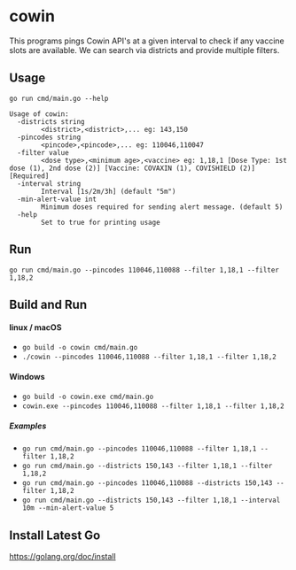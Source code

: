 # cowin #
This programs pings Cowin API's at a given interval to check if any vaccine slots are available. We can search via districts and provide multiple filters.

## Usage ##
`go run cmd/main.go --help`
```
Usage of cowin:
  -districts string
        <district>,<district>,... eg: 143,150
  -pincodes string
        <pincode>,<pincode>,... eg: 110046,110047
  -filter value
        <dose type>,<minimum age>,<vaccine> eg: 1,18,1 [Dose Type: 1st dose (1), 2nd dose (2)] [Vaccine: COVAXIN (1), COVISHIELD (2)] [Required]
  -interval string
        Interval [1s/2m/3h] (default "5m")
  -min-alert-value int
        Minimum doses required for sending alert message. (default 5)
  -help
        Set to true for printing usage
```

## Run ##
`go run cmd/main.go --pincodes 110046,110088 --filter 1,18,1 --filter 1,18,2` 
## Build and Run ##
#### linux / macOS ####
* `go build -o cowin cmd/main.go`
* `./cowin --pincodes 110046,110088 --filter 1,18,1 --filter 1,18,2`
#### Windows ####
* `go build -o cowin.exe cmd/main.go`
* `cowin.exe --pincodes 110046,110088 --filter 1,18,1 --filter 1,18,2` 

##### Examples #####
* `go run cmd/main.go --pincodes 110046,110088 --filter 1,18,1 --filter 1,18,2`
* `go run cmd/main.go --districts 150,143 --filter 1,18,1 --filter 1,18,2`
* `go run cmd/main.go --pincodes 110046,110088 --districts 150,143 --filter 1,18,2`
* `go run cmd/main.go --districts 150,143 --filter 1,18,1 --interval 10m --min-alert-value 5`


## Install Latest Go ##
https://golang.org/doc/install